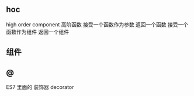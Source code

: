 ## hoc
high order component 
高阶函数
接受一个函数作为参数 返回一个函数
接受一个函数作为组件 返回一个组件

## 组件


## @
ES7 里面的 装饰器 decorator